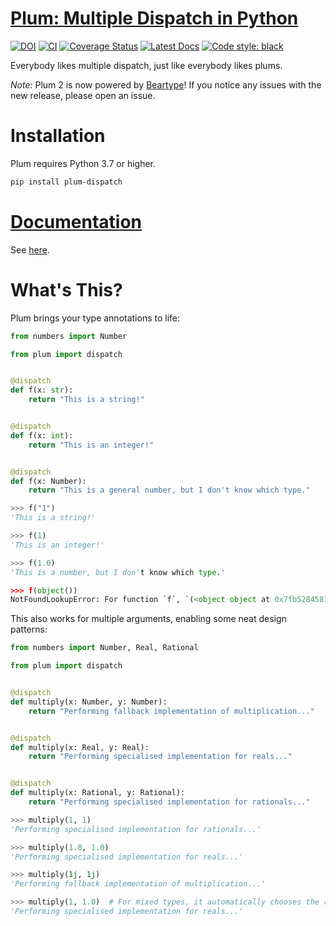 # [Plum: Multiple Dispatch in Python](https://github.com/beartype/plum)

[![DOI](https://zenodo.org/badge/110279931.svg)](https://zenodo.org/badge/latestdoi/110279931)
[![CI](https://github.com/beartype/plum/workflows/CI/badge.svg?branch=master)](https://github.com/beartype/plum/actions?query=workflow%3ACI)
[![Coverage Status](https://coveralls.io/repos/github/beartype/plum/badge.svg?branch=master&service=github)](https://coveralls.io/github/beartype/plum?branch=master)
[![Latest Docs](https://img.shields.io/badge/docs-latest-blue.svg)](https://beartype.github.io/plum)
[![Code style: black](https://img.shields.io/badge/code%20style-black-000000.svg)](https://github.com/psf/black)

Everybody likes multiple dispatch, just like everybody likes plums.

*Note:*
Plum 2 is now powered by [Beartype](https://github.com/beartype/beartype)!
If you notice any issues with the new release, please open an issue.

# Installation

Plum requires Python 3.7 or higher.

```bash
pip install plum-dispatch
```

# [Documentation](https://beartype.github.io/plum)

See [here](https://beartype.github.io/plum).

# What's This?

Plum brings your type annotations to life:

```python
from numbers import Number

from plum import dispatch


@dispatch
def f(x: str):
    return "This is a string!"


@dispatch
def f(x: int):
    return "This is an integer!"


@dispatch
def f(x: Number):
    return "This is a general number, but I don't know which type."
```

```python
>>> f("1")
'This is a string!'

>>> f(1)
'This is an integer!'

>>> f(1.0)
'This is a number, but I don't know which type.'

>>> f(object())
NotFoundLookupError: For function `f`, `(<object object at 0x7fb528458190>,)` could not be resolved.
```

This also works for multiple arguments, enabling some neat design patterns:

```python
from numbers import Number, Real, Rational

from plum import dispatch


@dispatch
def multiply(x: Number, y: Number):
    return "Performing fallback implementation of multiplication..."


@dispatch
def multiply(x: Real, y: Real):
    return "Performing specialised implementation for reals..."


@dispatch
def multiply(x: Rational, y: Rational):
    return "Performing specialised implementation for rationals..."
```

```python
>>> multiply(1, 1)
'Performing specialised implementation for rationals...'

>>> multiply(1.0, 1.0)
'Performing specialised implementation for reals...'

>>> multiply(1j, 1j)
'Performing fallback implementation of multiplication...'

>>> multiply(1, 1.0)  # For mixed types, it automatically chooses the right optimisation!
'Performing specialised implementation for reals...'
```
